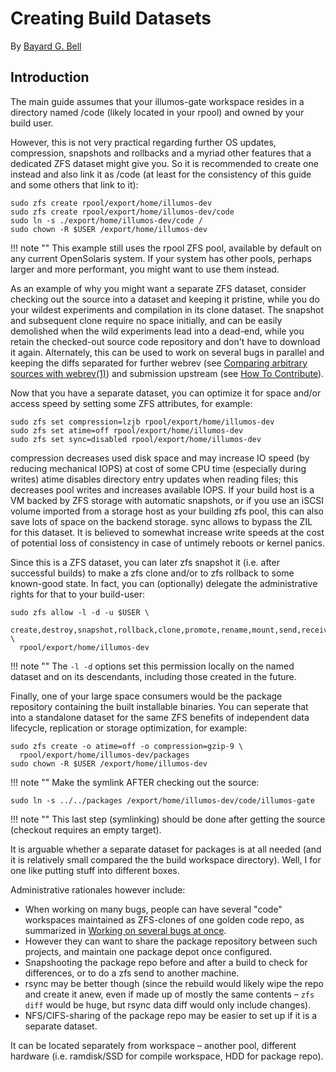 # Creating Build Datasets

By [Bayard G. Bell]()

## Introduction

The main guide assumes that your illumos-gate workspace resides in a directory
named /code (likely located in your rpool) and owned by your build user.

However, this is not very practical regarding further OS updates, compression,
snapshots and rollbacks and a myriad other features that a dedicated ZFS
dataset might give you. So it is recommended to create one instead and also
link it as /code (at least for the consistency of this guide and some others
that link to it):

```
sudo zfs create rpool/export/home/illumos-dev
sudo zfs create rpool/export/home/illumos-dev/code
sudo ln -s ./export/home/illumos-dev/code /
sudo chown -R $USER /export/home/illumos-dev
```

!!! note ""
    This example still uses the rpool ZFS pool, available by default on any current OpenSolaris system. If your system has other pools, perhaps larger and more performant, you might want to use them instead.

As an example of why you might want a separate ZFS dataset, consider checking
out the source into a dataset and keeping it pristine, while you do your
wildest experiments and compilation in its clone dataset. The snapshot and
subsequent clone require no space initially, and can be easily demolished when
the wild experiments lead into a dead-end, while you retain the checked-out
source code repository and don't have to download it again. Alternately, this
can be used to work on several bugs in parallel and keeping the diffs separated
for further webrev (see [Comparing arbitrary sources with
webrev(1)](comp-webrev.md)) and submission upstream (see [How To
Contribute](../contributing/index.md)).

Now that you have a separate dataset, you can optimize it for space and/or
access speed by setting some ZFS attributes, for example:

```
sudo zfs set compression=lzjb rpool/export/home/illumos-dev
sudo zfs set atime=off rpool/export/home/illumos-dev
sudo zfs set sync=disabled rpool/export/home/illumos-dev
```

compression decreases used disk space and may increase IO speed (by reducing
mechanical IOPS) at cost of some CPU time (especially during writes) atime
disables directory entry updates when reading files; this decreases pool writes
and increases available IOPS. If your build host is a VM backed by ZFS storage
with automatic snapshots, or if you use an iSCSI volume imported from a storage
host as your building zfs pool, this can also save lots of space on the backend
storage.  sync allows to bypass the ZIL for this dataset. It is believed to
somewhat increase write speeds at the cost of potential loss of consistency in
case of untimely reboots or kernel panics.

Since this is a ZFS dataset, you can later zfs snapshot it (i.e. after
successful builds) to make a zfs clone and/or to zfs rollback to some
known-good state. In fact, you can (optionally) delegate the administrative
rights for that to your build-user:

```
sudo zfs allow -l -d -u $USER \
  create,destroy,snapshot,rollback,clone,promote,rename,mount,send,receive \
  rpool/export/home/illumos-dev
```

!!! note ""
    The `-l -d` options set this permission locally on the named dataset and on its descendants, including those created in the future.

Finally, one of your large space consumers would be the package repository
containing the built installable binaries. You can seperate that into a
standalone dataset for the same ZFS benefits of independent data lifecycle,
replication or storage optimization, for example:

```
sudo zfs create -o atime=off -o compression=gzip-9 \
  rpool/export/home/illumos-dev/packages
sudo chown -R $USER /export/home/illumos-dev
```
 
!!! note ""
    Make the symlink AFTER checking out the source:

```
sudo ln -s ../../packages /export/home/illumos-dev/code/illumos-gate
```

!!! note ""
    This last step (symlinking) should be done after getting the source (checkout requires an empty target).

It is arguable whether a separate dataset for packages is at all needed (and it
is relatively small compared the the build workspace directory). Well, I for
one like putting stuff into different boxes.

Administrative rationales however include:

* When working on many bugs, people can have several "code" workspaces maintained as ZFS-clones of one golden code repo, as summarized in [Working on several bugs at once]().
* However they can want to share the package repository between such projects, and maintain one package depot once configured.
* Snapshooting the package repo before and after a build to check for differences, or to do a zfs send to another machine.
* rsync may be better though (since the rebuild would likely wipe the repo and create it anew, even if made up of mostly the same contents – `zfs diff` would be huge, but rsync data diff would only include changes).
* NFS/CIFS-sharing of the package repo may be easier to set up if it is a separate dataset.

It can be located separately from workspace – another pool, different hardware (i.e. ramdisk/SSD for compile workspace, HDD for package repo).
